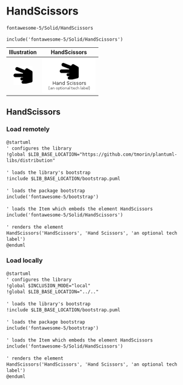 # HandScissors


```text
fontawesome-5/Solid/HandScissors
```

```text
include('fontawesome-5/Solid/HandScissors')
```



| Illustration | HandScissors |
| :---: | :---: |
| ![illustration for Illustration](../../fontawesome-5/Solid/HandScissors.png) | ![illustration for HandScissors](../../fontawesome-5/Solid/HandScissors.Local.png) |




## HandScissors

### Load remotely
```plantuml
@startuml
' configures the library
!global $LIB_BASE_LOCATION="https://github.com/tmorin/plantuml-libs/distribution"

' loads the library's bootstrap
!include $LIB_BASE_LOCATION/bootstrap.puml

' loads the package bootstrap
include('fontawesome-5/bootstrap')

' loads the Item which embeds the element HandScissors
include('fontawesome-5/Solid/HandScissors')

' renders the element
HandScissors('HandScissors', 'Hand Scissors', 'an optional tech label')
@enduml
```

### Load locally
```plantuml
@startuml
' configures the library
!global $INCLUSION_MODE="local"
!global $LIB_BASE_LOCATION="../.."

' loads the library's bootstrap
!include $LIB_BASE_LOCATION/bootstrap.puml

' loads the package bootstrap
include('fontawesome-5/bootstrap')

' loads the Item which embeds the element HandScissors
include('fontawesome-5/Solid/HandScissors')

' renders the element
HandScissors('HandScissors', 'Hand Scissors', 'an optional tech label')
@enduml
```


